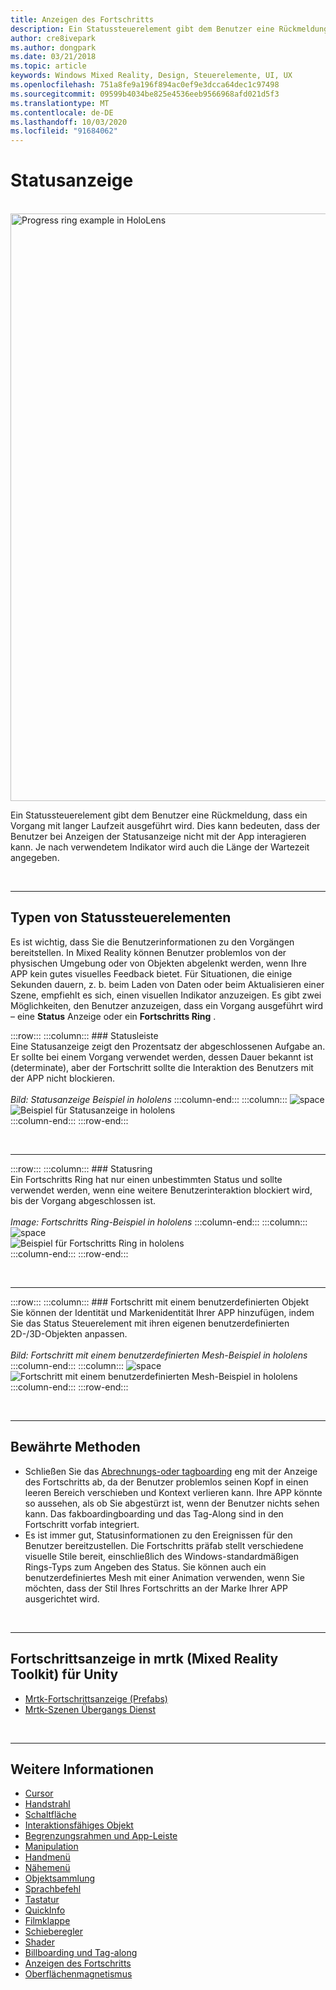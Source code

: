 ```yaml
---
title: Anzeigen des Fortschritts
description: Ein Statussteuerelement gibt dem Benutzer eine Rückmeldung, dass ein Vorgang mit langer Laufzeit ausgeführt wird.
author: cre8ivepark
ms.author: dongpark
ms.date: 03/21/2018
ms.topic: article
keywords: Windows Mixed Reality, Design, Steuerelemente, UI, UX
ms.openlocfilehash: 751a8fe9a196f894ac0ef9e3dcca64dec1c97498
ms.sourcegitcommit: 09599b4034be825e4536eeb9566968afd021d5f3
ms.translationtype: MT
ms.contentlocale: de-DE
ms.lasthandoff: 10/03/2020
ms.locfileid: "91684062"
---
```

# <a name="progress-indicator"></a>Statusanzeige

<br>

<img src="images/MRTK_ProgressIndicator.gif" alt="Progress ring example in HoloLens" width="940px">

Ein Statussteuerelement gibt dem Benutzer eine Rückmeldung, dass ein Vorgang mit langer Laufzeit ausgeführt wird. Dies kann bedeuten, dass der Benutzer bei Anzeigen der Statusanzeige nicht mit der App interagieren kann. Je nach verwendetem Indikator wird auch die Länge der Wartezeit angegeben.

<br>

---

## <a name="types-of-progress"></a>Typen von Statussteuerelementen

Es ist wichtig, dass Sie die Benutzerinformationen zu den Vorgängen bereitstellen. In Mixed Reality können Benutzer problemlos von der physischen Umgebung oder von Objekten abgelenkt werden, wenn Ihre APP kein gutes visuelles Feedback bietet. Für Situationen, die einige Sekunden dauern, z. b. beim Laden von Daten oder beim Aktualisieren einer Szene, empfiehlt es sich, einen visuellen Indikator anzuzeigen. Es gibt zwei Möglichkeiten, den Benutzer anzuzeigen, dass ein Vorgang ausgeführt wird – eine **Status** Anzeige oder ein **Fortschritts Ring** .

:::row:::
    :::column:::
        ### <a name="progress-barbr"></a>Statusleiste<br>
        Eine Statusanzeige zeigt den Prozentsatz der abgeschlossenen Aufgabe an. Er sollte bei einem Vorgang verwendet werden, dessen Dauer bekannt ist (determinate), aber der Fortschritt sollte die Interaktion des Benutzers mit der APP nicht blockieren.<br>
        <br>
        *Bild: Statusanzeige Beispiel in hololens*
    :::column-end:::
        :::column:::
        ![space](images/spacer-20x582.png)<br>
       ![Beispiel für Statusanzeige in hololens](images/640px-progressbar.jpg)<br>
    :::column-end:::
:::row-end:::

<br>

---

:::row:::
    :::column:::
        ### <a name="progress-ringbr"></a>Statusring<br>
        Ein Fortschritts Ring hat nur einen unbestimmten Status und sollte verwendet werden, wenn eine weitere Benutzerinteraktion blockiert wird, bis der Vorgang abgeschlossen ist.<br>
        <br>
        *Image: Fortschritts Ring-Beispiel in hololens*
    :::column-end:::
        :::column:::
        ![space](images/spacer-20x582.png)<br>
       ![Beispiel für Fortschritts Ring in hololens](images/640px-progressring.jpg)<br>
    :::column-end:::
:::row-end:::

<br>

---

:::row:::
    :::column:::
        ### <a name="progress-with-a-custom-objectbr"></a>Fortschritt mit einem benutzerdefinierten Objekt<br>
        Sie können der Identität und Markenidentität Ihrer APP hinzufügen, indem Sie das Status Steuerelement mit ihren eigenen benutzerdefinierten 2D-/3D-Objekten anpassen.<br>
        <br>
        *Bild: Fortschritt mit einem benutzerdefinierten Mesh-Beispiel in hololens*
    :::column-end:::
        :::column:::
        ![space](images/spacer-20x582.png)<br>
       ![Fortschritt mit einem benutzerdefinierten Mesh-Beispiel in hololens](images/640px-progresscustom.jpg)<br>
    :::column-end:::
:::row-end:::

<br>

---

## <a name="best-practices"></a>Bewährte Methoden
* Schließen Sie das [Abrechnungs-oder tagboarding](billboarding-and-tag-along.md) eng mit der Anzeige des Fortschritts ab, da der Benutzer problemlos seinen Kopf in einen leeren Bereich verschieben und Kontext verlieren kann. Ihre APP könnte so aussehen, als ob Sie abgestürzt ist, wenn der Benutzer nichts sehen kann. Das fakboardingboarding und das Tag-Along sind in den Fortschritt vorfab integriert.
* Es ist immer gut, Statusinformationen zu den Ereignissen für den Benutzer bereitzustellen. Die Fortschritts präfab stellt verschiedene visuelle Stile bereit, einschließlich des Windows-standardmäßigen Rings-Typs zum Angeben des Status. Sie können auch ein benutzerdefiniertes Mesh mit einer Animation verwenden, wenn Sie möchten, dass der Stil Ihres Fortschritts an der Marke Ihrer APP ausgerichtet wird.

<br>

---

## <a name="progress-indicator-in-mrtk-mixed-reality-toolkit-for-unity"></a>Fortschrittsanzeige in mrtk (Mixed Reality Toolkit) für Unity

* [Mrtk-Fortschrittsanzeige (Prefabs)](https://github.com/microsoft/MixedRealityToolkit-Unity/tree/mrtk_release/Assets/MixedRealityToolkit.SDK/Features/UX/Prefabs/ProgressIndicators)
* [Mrtk-Szenen Übergangs Dienst](https://microsoft.github.io/MixedRealityToolkit-Unity/Documentation/Extensions/SceneTransitionService/SceneTransitionServiceOverview.html)


<br>

---

## <a name="see-also"></a>Weitere Informationen

* [Cursor](cursors.md)
* [Handstrahl](point-and-commit.md)
* [Schaltfläche](button.md)
* [Interaktionsfähiges Objekt](interactable-object.md)
* [Begrenzungsrahmen und App-Leiste](app-bar-and-bounding-box.md)
* [Manipulation](direct-manipulation.md)
* [Handmenü](hand-menu.md)
* [Nähemenü](near-menu.md)
* [Objektsammlung](object-collection.md)
* [Sprachbefehl](voice-input.md)
* [Tastatur](keyboard.md)
* [QuickInfo](tooltip.md)
* [Filmklappe](slate.md)
* [Schieberegler](slider.md)
* [Shader](shader.md)
* [Billboarding und Tag-along](billboarding-and-tag-along.md)
* [Anzeigen des Fortschritts](progress.md)
* [Oberflächenmagnetismus](surface-magnetism.md)
